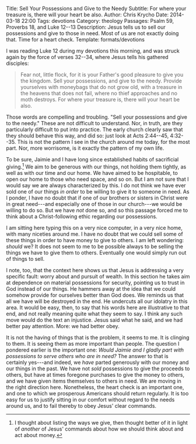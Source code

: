 Title: Sell Your Possessions and Give to the Needy
Subtitle: For where your treasure is, there will your heart be also.
Author: Chris Krycho
Date: 2014-03-18 22:00
Tags: devotions
Category: theology
Passages: Psalm 59, Proverbs 18, and Luke 12--13
Description: Jesus tells us to sell our possessions and give to those in need. Most of us are not exactly doing that. Time for a heart check.
Template: formats/devotions

I was reading Luke 12 during my devotions this morning, and was struck again by the force of verses 32--34, where Jesus tells his gathered disciples:

> Fear not, little flock, for it is your Father's good pleasure to give you the kingdom. Sell your possessions, and give to the needy. Provide yourselves with moneybags that do not grow old, with a treasure in the heavens that does not fail, where no thief approaches and no moth destroys. For where your treasure is, there will your heart be also.

Those words are compelling and troubling. "Sell your possessions and give to the needy." These are not difficult to understand. Nor, in truth, are they particularly difficult to put into practice. The early church clearly saw that they should behave this way, and did so: just look at Acts 2:44--45, 4:32--35. This is not the pattern I see in the church around me today, for the most part. Nor, more worrisome, is it exactly the pattern of my own life.

To be sure, Jaimie and I have long since established habits of sacrificial giving.[^1] We aim to be generous with our things, not holding them tightly, as well as with our time and our home. We have aimed to be hospitable, to open our home to those who need space, and so on. But I am not sure that I would say we are always characterized by this. I do not think we have ever sold one of our things *in order* to be willing to give it to someone in need. As I ponder, I have no doubt that if one of our brothers or sisters in Christ were in great need---and especially one of those in our church---we would be willing to do so. But we have *not* done so, and so this passage forced me to think about a Christ-following ethic regarding our possessions.

I am sitting here typing this on a very nice computer, in a very nice home, with many niceties around me. I have no doubt that we could sell some of these things in order to have money to give to others. I am left wondering: *should* we? It does not seem to me to be possible always to be selling the things we have to give them to others. Eventually one would simply run out of things to sell.

I note, too, that the context here shows us that Jesus is addressing a very specific fault: worry about and pursuit of wealth. In this section he takes aim at dependence on material possessions for security, pointing us to trust in God instead of our things. He hammers away at the idea that we could somehow provide for ourselves better than God does. We reminds us that all we have will be destroyed in the end. He undercuts all our idolatry in this area. It would be easy, then, to say that his words here are illustrative to that end, and not really meaning quite what they seem to say. I think any such move would do the text an injustice. Jesus said what he said, and we had better pay attention. More: we had better obey.

It is not the having of things that is the problem, it seems to me. It is clinging to them. It is seeing them as more important than people. The question I pondered earlier is the important one: *Would Jaimie and I gladly part with possessions to serve others who are in need?* The answer to that is certainly yes---and indeed, we *have* parted generously with our money and our things in the past. We have not *sold* possessions to give the proceeds to others, but have at times foregone purchases to give the money to others, and we have given items themselves to others in need. We are moving in the right direction here. Nonetheless, the heart check is an important one, and one to which we prosperous Americans should return regularly. It is too easy for us to justify sitting in our comfort without regard to the needs around us, and to fail thereby to obey Jesus' clear commands.

[^1]: I thought about listing the ways we give, then thought better of it in light of *another* of Jesus' commands about how we should think about and act about money.